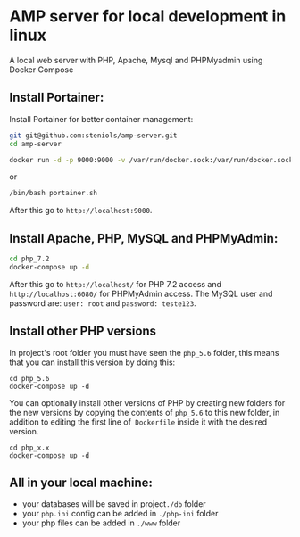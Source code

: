 # AMP server for local development in linux

A local web server with PHP, Apache, Mysql and PHPMyadmin using Docker Compose

## Install Portainer:

Install Portainer for better container management:

```bash
git git@github.com:steniols/amp-server.git
cd amp-server
```
```bash
docker run -d -p 9000:9000 -v /var/run/docker.sock:/var/run/docker.sock portainer/portainer
```
or
```bash
/bin/bash portainer.sh
```
After this go to `http://localhost:9000`.
<br/>

## Install Apache, PHP, MySQL and PHPMyAdmin:

```bash
cd php_7.2
docker-compose up -d
```
After this go to `http://localhost/` for PHP 7.2 access and `http://localhost:6080/` for PHPMyAdmin access. 
The MySQL user and password are: `user: root` and `password: teste123`.


## Install other PHP versions

In project's root folder you must have seen the `php_5.6` folder, this means that you can install this version by doing this:

```
cd php_5.6
docker-compose up -d
```

You can optionally install other versions of PHP by creating new folders for the new versions by copying the contents of `php_5.6` to this new folder, in addition to editing the first line of` Dockerfile` inside it with the desired version.

```
cd php_x.x
docker-compose up -d
```

## All in your local machine:

- your databases will be saved in project`./db` folder
- your `php.ini` config can be added in `./php-ini` folder
- your php files can be added in `./www` folder
